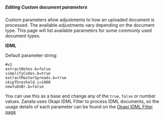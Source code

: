 ##### Editing Custom document parameters

Custom parameters allow adjustments to how an uploaded document is processed. The available adjustments vary depending on the document type. This page will list available parameters for some commonly used document types.

**IDML**

Default parameter string:
```
#v1
extractNotes.b=false
simplifyCodes.b=true
extractMasterSpreads.b=true
skipThreshold.i=1000
newTuOnBr.b=false
```

You can use this as a base and change any of the `true`, `false` or number values.
Zanata uses Okapi IDML Filter to process IDML documents, so the usage details of each parameter can be found on the [Okapi IDML Filter page](http://www.opentag.com/okapi/wiki/index.php?title=IDML_Filter)